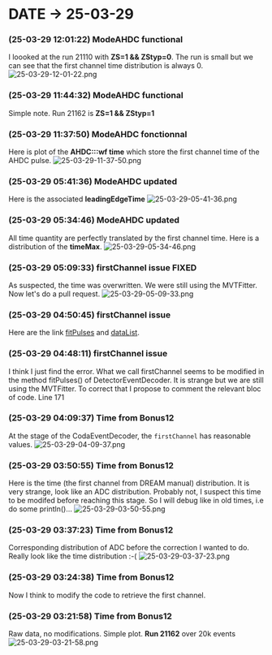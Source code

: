 # DATE → 25-03-29

### (25-03-29 12:01:22) ModeAHDC functional
I loooked at the run 21110 with **ZS=1 && ZStyp=0**. The run is small but we can see that the first channel time distribution is always 0.
![25-03-29-12-01-22.png](./img/25-03-29/25-03-29-12-01-22.png)

### (25-03-29 11:44:32) ModeAHDC functional
Simple note. Run 21162 is **ZS=1 && ZStyp=1**

### (25-03-29 11:37:50) ModeAHDC fonctionnal
Here is plot of the **AHDC:::wf time** which store the first channel time of the AHDC pulse.
![25-03-29-11-37-50.png](./img/25-03-29/25-03-29-11-37-50.png)

### (25-03-29 05:41:36) ModeAHDC updated
Here is the associated **leadingEdgeTime**
![25-03-29-05-41-36.png](./img/25-03-29/25-03-29-05-41-36.png)

### (25-03-29 05:34:46) ModeAHDC updated
All time quantity are perfectly translated by the first channel time. Here is a distribution of the **timeMax**.
![25-03-29-05-34-46.png](./img/25-03-29/25-03-29-05-34-46.png)

### (25-03-29 05:09:33) firstChannel issue FIXED
As suspected, the time was overwritten. We were still using the MVTFitter. Now let's do a pull request.
![25-03-29-05-09-33.png](./img/25-03-29/25-03-29-05-09-33.png)

### (25-03-29 04:50:45) firstChannel issue
Here are the link [fitPulses](https://github.com/ftouchte/coatjava/blob/d6a37ac68a81dcbe83ef0bb7cd3865a61c3a4d5d/common-tools/clas-detector/src/main/java/org/jlab/detector/decode/DetectorEventDecoder.java#L162) and [dataList](https://github.com/ftouchte/coatjava/blob/d6a37ac68a81dcbe83ef0bb7cd3865a61c3a4d5d/common-tools/clas-detector/src/main/java/org/jlab/detector/decode/CLASDecoder4.java#L141).

### (25-03-29 04:48:11) firstChannel issue
I think I just find the error. What we call firstChannel seems to be modified in the method fitPulses() of DetectorEventDecoder. It is strange but we are still using the MVTFitter. To correct that I propose to comment the relevant bloc of code. Line 171

### (25-03-29 04:09:37) Time from Bonus12
At the stage of the CodaEventDecoder, the `firstChannel` has reasonable values.
![25-03-29-04-09-37.png](./img/25-03-29/25-03-29-04-09-37.png)

### (25-03-29 03:50:55) Time from Bonus12
Here is the time (the first channel from DREAM manual) distribution. It is very strange, look like an ADC distribution. Probably not, I suspect this time to be modifed before reaching this stage. So I will debug like in old times, i.e do some println()...
![25-03-29-03-50-55.png](./img/25-03-29/25-03-29-03-50-55.png)

### (25-03-29 03:37:23) Time from Bonus12
Corresponding distribution of ADC before the correction I wanted to do. Really look like the time distribution :-(
![25-03-29-03-37-23.png](./img/25-03-29/25-03-29-03-37-23.png)

### (25-03-29 03:24:38) Time from Bonus12
Now I think to modify the code to retrieve the first channel.

### (25-03-29 03:21:58) Time from Bonus12
Raw data, no modifications. Simple plot. **Run 21162** over 20k events
![25-03-29-03-21-58.png](./img/25-03-29/25-03-29-03-21-58.png)
